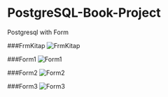 # PostgreSQL-Book-Project
Postgresql with Form 

###FrmKitap
![FrmKitap](https://user-images.githubusercontent.com/78684394/221658576-9bdc84ee-bab2-4788-9a1f-bf49c13316f3.jpg)

###Form1
![Form1](https://user-images.githubusercontent.com/78684394/221658700-81e81b29-9b3a-4ff2-9de7-fdac24146eef.jpg)

###Form2
![Form2](https://user-images.githubusercontent.com/78684394/221658828-90332eae-b5e4-4bbf-892c-fdf78af72331.jpg)


###Form3
![Form3](https://user-images.githubusercontent.com/78684394/221658626-d09cec54-40db-43d8-8a0d-1272c8eeb157.jpg)


